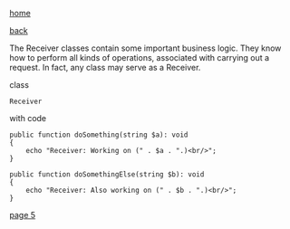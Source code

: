 [home](./page01.md)

[back](./page03.md)

The Receiver classes contain some important business logic. 
They know how to perform all kinds of operations, associated with carrying out a request. 
In fact, any class may serve as a Receiver.

class

```
Receiver
```

with code

```
public function doSomething(string $a): void
{
    echo "Receiver: Working on (" . $a . ".)<br/>";
}

public function doSomethingElse(string $b): void
{
    echo "Receiver: Also working on (" . $b . ".)<br/>";
}
```

[page 5](./page05.md)
